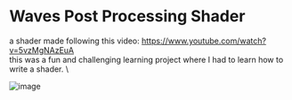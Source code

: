 # Waves Post Processing Shader
 a shader made following this video: https://www.youtube.com/watch?v=5vzMgNAzEuA \
 this was a fun and challenging learning project where I had to learn how to write a shader. \
 
![image](https://github.com/TheUnifox/Waves-Post-Processing-Shader/assets/70986642/b2d62fdb-42f6-4829-9161-cd617ad4bd64)
